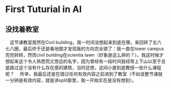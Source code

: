 # First Tuturial in AI

## 没找着教室

&emsp;这节课教室竟然在Civil building，我一时间没想起来到底在哪，来回转了五六七八圈，最后终于还是看地图才发现我的方向完全错了：我一直在lower campus兜兜转转，然而civil building在scientia lawn（好象是这么拼的？）。我这时候才想起来这个令人熟悉而又悠远的名字，因为曾经有一段时间我经常上下山以至于总是路过这个没有什么存在感的建筑，当时还想，这间小屋到底教授一些什么课程呢？
&emsp;所幸，我最后还是在错过任何有效内容之前进到了教室（不如说整节课就一分钟是有效内容，就是讲split那里，我一开始实在是没有想到）。
